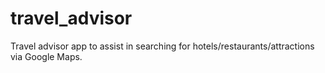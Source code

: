 # travel_advisor
Travel advisor app to assist in searching for hotels/restaurants/attractions via Google Maps.
